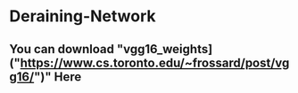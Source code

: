 # Deraining-Network

## You can download "vgg16_weights]("https://www.cs.toronto.edu/~frossard/post/vgg16/")" Here
